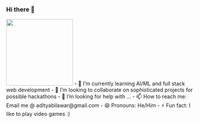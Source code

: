 ### Hi there 👋
<img height="180em" src="https://github-readme-stats.vercel.app/api?username=adityabilawar&show_icons=true&hide_border=true&&count_private=true&include_all_commits=true" />
<!-- ![visitors](https://visitor-badge.glitch.me/badge?page_id=adityabilawar.NodeMailer-Dialogflow-Fulfillment-code}) -->
<!--
**adityabilawar/adityabilawar** is a ✨ _special_ ✨ repository because its `README.md` (this file) appears on your GitHub profile.
![visitors](https://visitor-badge.glitch.me/badge?page_id=page.id)

<img height="180em" src="https://github-readme-stats.vercel.app/api?username=Gapur&show_icons=true&hide_border=true&&count_private=true&include_all_commits=true" />
Here are some ideas to get you started:
-->
- 🌱 I’m currently learning AI/ML and full stack web development
- 👯 I’m looking to collaborate on sophisticated projects for possible hackathons 
- 🤔 I’m looking for help with ...
- 📫 How to reach me: Email me @ adityabilawar@gmail.com
- 😄 Pronouns: He/Him
- ⚡ Fun fact: I like to play video games :)

